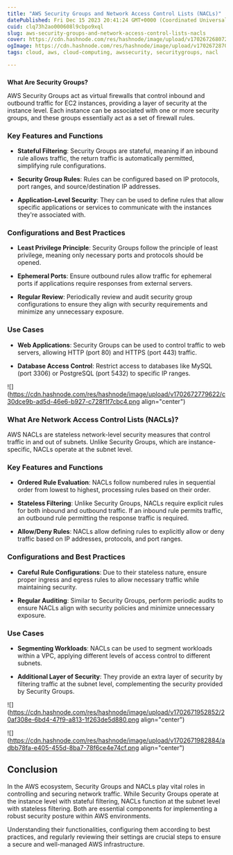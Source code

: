 ```yaml
---
title: "AWS Security Groups and Network Access Control Lists (NACLs)"
datePublished: Fri Dec 15 2023 20:41:24 GMT+0000 (Coordinated Universal Time)
cuid: clq73h2ao000608l9cbpo9xql
slug: aws-security-groups-and-network-access-control-lists-nacls
cover: https://cdn.hashnode.com/res/hashnode/image/upload/v1702672680729/44d2b6b0-0c5f-4182-93f8-7fddfbc05074.png
ogImage: https://cdn.hashnode.com/res/hashnode/image/upload/v1702672870588/28784613-2e9e-4d0f-afec-17ba7fd9a5e1.png
tags: cloud, aws, cloud-computing, awssecurity, securitygroups, nacl

---
```


###   
**What Are Security Groups?**

AWS Security Groups act as virtual firewalls that control inbound and outbound traffic for EC2 instances, providing a layer of security at the instance level. Each instance can be associated with one or more security groups, and these groups essentially act as a set of firewall rules.

### **Key Features and Functions**

* **Stateful Filtering**: Security Groups are stateful, meaning if an inbound rule allows traffic, the return traffic is automatically permitted, simplifying rule configurations.
    
* **Security Group Rules**: Rules can be configured based on IP protocols, port ranges, and source/destination IP addresses.
    
* **Application-Level Security**: They can be used to define rules that allow specific applications or services to communicate with the instances they're associated with.
    

### **Configurations and Best Practices**

* **Least Privilege Principle**: Security Groups follow the principle of least privilege, meaning only necessary ports and protocols should be opened.
    
* **Ephemeral Ports**: Ensure outbound rules allow traffic for ephemeral ports if applications require responses from external servers.
    
* **Regular Review**: Periodically review and audit security group configurations to ensure they align with security requirements and minimize any unnecessary exposure.
    

### **Use Cases**

* **Web Applications**: Security Groups can be used to control traffic to web servers, allowing HTTP (port 80) and HTTPS (port 443) traffic.
    
* **Database Access Control**: Restrict access to databases like MySQL (port 3306) or PostgreSQL (port 5432) to specific IP ranges.
    

![](https://cdn.hashnode.com/res/hashnode/image/upload/v1702672779622/c30dce9b-ad5d-46e6-b927-c728f1f7cbc4.png align="center")

### **What Are Network Access Control Lists (NACLs)?**

AWS NACLs are stateless network-level security measures that control traffic in and out of subnets. Unlike Security Groups, which are instance-specific, NACLs operate at the subnet level.

### **Key Features and Functions**

* **Ordered Rule Evaluation**: NACLs follow numbered rules in sequential order from lowest to highest, processing rules based on their order.
    
* **Stateless Filtering**: Unlike Security Groups, NACLs require explicit rules for both inbound and outbound traffic. If an inbound rule permits traffic, an outbound rule permitting the response traffic is required.
    
* **Allow/Deny Rules**: NACLs allow defining rules to explicitly allow or deny traffic based on IP addresses, protocols, and port ranges.
    

### **Configurations and Best Practices**

* **Careful Rule Configurations**: Due to their stateless nature, ensure proper ingress and egress rules to allow necessary traffic while maintaining security.
    
* **Regular Auditing**: Similar to Security Groups, perform periodic audits to ensure NACLs align with security policies and minimize unnecessary exposure.
    

### **Use Cases**

* **Segmenting Workloads**: NACLs can be used to segment workloads within a VPC, applying different levels of access control to different subnets.
    
* **Additional Layer of Security**: They provide an extra layer of security by filtering traffic at the subnet level, complementing the security provided by Security Groups.
    

![](https://cdn.hashnode.com/res/hashnode/image/upload/v1702671952852/20af308e-6bd4-47f9-a813-1f263de5d880.png align="center")

![](https://cdn.hashnode.com/res/hashnode/image/upload/v1702671982884/adbb78fa-e405-455d-8ba7-78f6ce4e74cf.png align="center")

## **Conclusion**

In the AWS ecosystem, Security Groups and NACLs play vital roles in controlling and securing network traffic. While Security Groups operate at the instance level with stateful filtering, NACLs function at the subnet level with stateless filtering. Both are essential components for implementing a robust security posture within AWS environments.

Understanding their functionalities, configuring them according to best practices, and regularly reviewing their settings are crucial steps to ensure a secure and well-managed AWS infrastructure.
